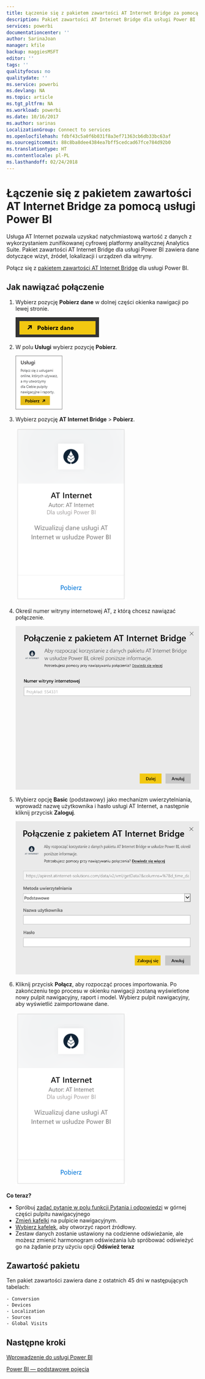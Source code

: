 ```yaml
---
title: Łączenie się z pakietem zawartości AT Internet Bridge za pomocą usługi Power BI
description: Pakiet zawartości AT Internet Bridge dla usługi Power BI
services: powerbi
documentationcenter: ''
author: SarinaJoan
manager: kfile
backup: maggiesMSFT
editor: ''
tags: ''
qualityfocus: no
qualitydate: ''
ms.service: powerbi
ms.devlang: NA
ms.topic: article
ms.tgt_pltfrm: NA
ms.workload: powerbi
ms.date: 10/16/2017
ms.author: sarinas
LocalizationGroup: Connect to services
ms.openlocfilehash: fdbf43c5a0f6b031f8a3ef71363cb6db33bc63af
ms.sourcegitcommit: 88c8ba8dee4384ea7bff5cedcad67fce784d92b0
ms.translationtype: HT
ms.contentlocale: pl-PL
ms.lasthandoff: 02/24/2018
---
```

# <a name="connect-to-at-internet-bridge-with-power-bi"></a>Łączenie się z pakietem zawartości AT Internet Bridge za pomocą usługi Power BI
Usługa AT Internet pozwala uzyskać natychmiastową wartość z danych z wykorzystaniem zunifikowanej cyfrowej platformy analitycznej Analytics Suite. Pakiet zawartości AT Internet Bridge dla usługi Power BI zawiera dane dotyczące wizyt, źródeł, lokalizacji i urządzeń dla witryny.

Połącz się z [pakietem zawartości AT Internet Bridge](https://app.powerbi.com/getdata/services/at-internet-bridge) dla usługi Power BI.

## <a name="how-to-connect"></a>Jak nawiązać połączenie
1. Wybierz pozycję **Pobierz dane** w dolnej części okienka nawigacji po lewej stronie.
   
   ![](media/service-connect-to-at-internet/pbi_getdata.png) 
2. W polu **Usługi** wybierz pozycję **Pobierz**.
   
   ![](media/service-connect-to-at-internet/pbi_getservices.png) 
3. Wybierz pozycję **AT Internet Bridge** \> **Pobierz**.
   
   ![](media/service-connect-to-at-internet/atinternet.png)
4. Określ numer witryny internetowej AT, z którą chcesz nawiązać połączenie.
   
   ![](media/service-connect-to-at-internet/params.png)
5. Wybierz opcję **Basic** (podstawowy) jako mechanizm uwierzytelniania, wprowadź nazwę użytkownika i hasło usługi AT Internet, a następnie kliknij przycisk **Zaloguj**.
   
   ![](media/service-connect-to-at-internet/creds.png)
6. Kliknij przycisk **Połącz**, aby rozpocząć proces importowania. Po zakończeniu tego procesu w okienku nawigacji zostaną wyświetlone nowy pulpit nawigacyjny, raport i model. Wybierz pulpit nawigacyjny, aby wyświetlić zaimportowane dane.
   
    ![](media/service-connect-to-at-internet/atinternet.png)

**Co teraz?**

* Spróbuj [zadać pytanie w polu funkcji Pytania i odpowiedzi](power-bi-q-and-a.md) w górnej części pulpitu nawigacyjnego
* [Zmień kafelki](service-dashboard-edit-tile.md) na pulpicie nawigacyjnym.
* [Wybierz kafelek](service-dashboard-tiles.md), aby otworzyć raport źródłowy.
* Zestaw danych zostanie ustawiony na codzienne odświeżanie, ale możesz zmienić harmonogram odświeżania lub spróbować odświeżyć go na żądanie przy użyciu opcji **Odśwież teraz**

## <a name="whats-included"></a>Zawartość pakietu
Ten pakiet zawartości zawiera dane z ostatnich 45 dni w następujących tabelach:  

    - Conversion  
    - Devices  
    - Localization  
    - Sources  
    - Global Visits  

## <a name="next-steps"></a>Następne kroki
[Wprowadzenie do usługi Power BI](service-get-started.md)

[Power BI — podstawowe pojęcia](service-basic-concepts.md)

